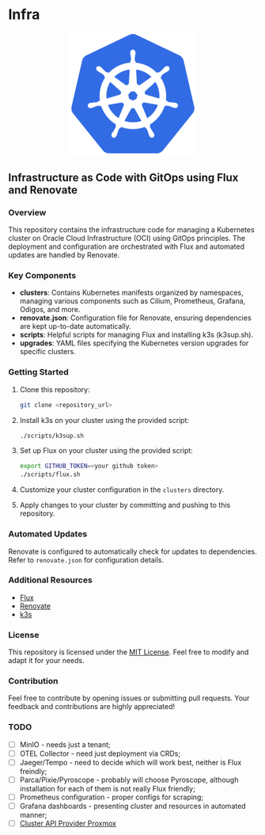 # Infra

<p align="center">
  <img src="./resources/kubernetes.png" alt="Kubernetes" width="256px"/>
</p>

## Infrastructure as Code with GitOps using Flux and Renovate

### Overview

This repository contains the infrastructure code for managing a Kubernetes cluster on Oracle Cloud Infrastructure (OCI) using GitOps principles. The deployment and configuration are orchestrated with Flux and automated updates are handled by Renovate.

### Key Components

- **clusters**: Contains Kubernetes manifests organized by namespaces, managing various components such as Cilium, Prometheus, Grafana, Odigos, and more.
- **renovate.json**: Configuration file for Renovate, ensuring dependencies are kept up-to-date automatically.
- **scripts**: Helpful scripts for managing Flux and installing k3s (k3sup.sh).
- **upgrades**: YAML files specifying the Kubernetes version upgrades for specific clusters.

### Getting Started

1. Clone this repository:

    ```bash
    git clone <repository_url>
    ```

3. Install k3s on your cluster using the provided script:

    ```bash
    ./scripts/k3sup.sh
    ```

3. Set up Flux on your cluster using the provided script:

    ```bash
    export GITHUB_TOKEN=<your github token>
    ./scripts/flux.sh
    ```

4. Customize your cluster configuration in the `clusters` directory.

5. Apply changes to your cluster by committing and pushing to this repository.

### Automated Updates

Renovate is configured to automatically check for updates to dependencies. Refer to `renovate.json` for configuration details.

### Additional Resources

- [Flux](https://toolkit.fluxcd.io/)
- [Renovate](https://docs.renovatebot.com/)
- [k3s](https://k3s.io/)

### License

This repository is licensed under the [MIT License](LICENSE). Feel free to modify and adapt it for your needs.

### Contribution

Feel free to contribute by opening issues or submitting pull requests. Your feedback and contributions are highly appreciated!

### TODO

- [ ] MinIO - needs just a tenant;
- [ ] OTEL Collector - need just deployment via CRDs;
- [ ] Jaeger/Tempo - need to decide which will work best, neither is Flux freindly;
- [ ] Parca/Pixie/Pyroscope - probably will choose Pyroscope, although installation for each of them is not really Flux friendly;
- [ ] Prometheus configuration - proper configs for scraping;
- [ ] Grafana dashboards - presenting cluster and resources in automated manner;
- [ ] [Cluster API Provider Proxmox](https://github.com/sp-yduck/cluster-api-provider-proxmox)
